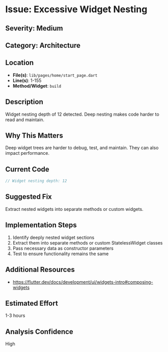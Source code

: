 # Issue: Excessive Widget Nesting

## Severity: Medium

## Category: Architecture

## Location
- **File(s)**: `lib/pages/home/start_page.dart`
- **Line(s)**: 1-155
- **Method/Widget**: `build`

## Description
Widget nesting depth of 12 detected. Deep nesting makes code harder to read and maintain.

## Why This Matters
Deep widget trees are harder to debug, test, and maintain. They can also impact performance.

## Current Code
```dart
// Widget nesting depth: 12
```

## Suggested Fix
Extract nested widgets into separate methods or custom widgets.

## Implementation Steps
1. Identify deeply nested widget sections
2. Extract them into separate methods or custom StatelessWidget classes
3. Pass necessary data as constructor parameters
4. Test to ensure functionality remains the same

## Additional Resources
- https://flutter.dev/docs/development/ui/widgets-intro#composing-widgets

## Estimated Effort
1-3 hours

## Analysis Confidence
High
